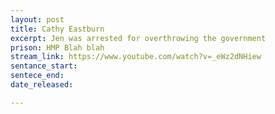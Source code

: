 ```yaml
---
layout: post
title: Cathy Eastburn
excerpt: Jen was arrested for overthrowing the government
prison: HMP Blah blah
stream_link: https://www.youtube.com/watch?v=_eWz2dNHiew
sentance_start: 
sentece_end: 
date_released: 

---
```

